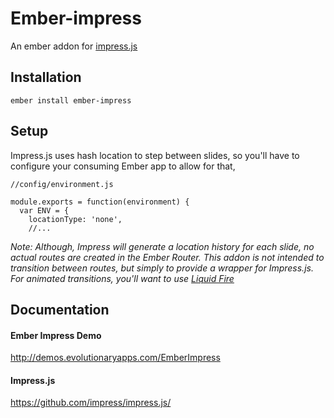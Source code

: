 # Ember-impress

An ember addon for [impress.js](https://github.com/impress/impress.js/)


## Installation

`ember install ember-impress`

## Setup

Impress.js uses hash location to step between slides, so you'll have to configure your consuming Ember app to allow for that,

    //config/environment.js

    module.exports = function(environment) {
      var ENV = {
        locationType: 'none',
        //...

*Note: Although, Impress will generate a location history for each slide, no actual routes are created in the Ember Router. This addon is not intended to transition between routes, but simply to provide a wrapper for Impress.js. For animated transitions, you'll want to use [Liquid Fire](https://github.com/ember-animation/liquid-fire)*

## Documentation

#### Ember Impress Demo
<http://demos.evolutionaryapps.com/EmberImpress>

#### Impress.js
<https://github.com/impress/impress.js/>

